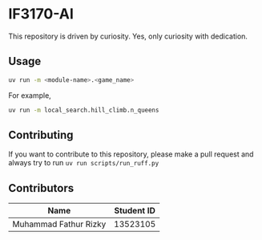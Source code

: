 # IF3170-AI

This repository is driven by curiosity. Yes, only curiosity with dedication.

## Usage
```bash
uv run -m <module-name>.<game_name>
```
For example,
```bash
uv run -m local_search.hill_climb.n_queens
```
## Contributing
If you want to contribute to this repository, please make a pull request and always try to run `uv run scripts/run_ruff.py`

## Contributors
| Name | Student ID |
|------|------------|
| Muhammad Fathur Rizky | 13523105 |

